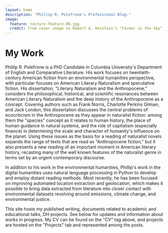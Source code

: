 ```yaml
---
layout: home
description: "Phillip R. Polefrone's Professional Blog."
image:
  feature: texture-feature-06.jpg
  credit: from cover image to Robert A. Heinlein's "Farmer in the Sky"
---
```


# My Work

Phillip R. Polefrone is a PhD Candidate in Columbia University's Department of
English and Comparative Literature. His work focuses on twentieth-century
American fiction from an environmental humanities perspective, with particular
focuses on American Literary Naturalism and speculative fiction. His
dissertation, "Literary Naturalism and the Anthropocene," considers the
philosophical, historical, and scientific resonances between American Literary
Naturalism and the deep history of the Anthropocene as a concept. Covering
authors such as Frank Norris, Charlotte Perkins Gilman, and Jack London, this
dissertation discusses the central problems of ecocriticism in the Anthropocene
as they appear in naturalist fiction: among them the "species" concept as it
relates to human history, the place of human guidance in natural systems, and
the role of capitalism (especially finance) in determining the scale and
character of humanity's influence on the planet. Using these issues as the
basis for a reading of naturalist novels expands the range of texts that are
read as "Anthropocene fiction," but it also presents a new reading of an
important moment in American literary history, recasting many of the well known
features of the naturalist genre in terms set by an urgent contemporary
discourse. 

In addition to his work in the environmental humanities, Phillip's work in the
digital humanities uses natural language processing in Python to develop and
employ distant reading methods. Most recently, he has been focused on improving
automated location extraction and geolocation, which makes it possible to bring
data extracted from literature into closer contact with environmental datasets
revolving around emissions, climate change, and environmental justice.

This site hosts my published writing, documents related to academic and
educational talks, DH projects. See below for updates and information about
works in progress. My CV can be found on the "CV" tag above, and projects are
hosted on the "Projects" tab and represented among the posts.


